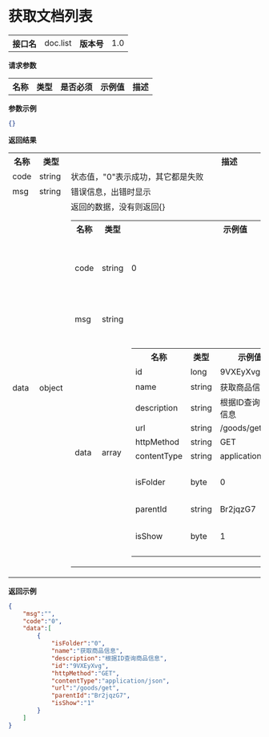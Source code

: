 
# 获取文档列表


<table>
    <tr>
        <th>接口名</th>
        <td>doc.list</td>
        <th>版本号</th>
        <td>1.0</td>
    </tr>
</table>

**请求参数**

<table>
    <tr>
        <th>名称</th>
        <th>类型</th>
        <th>是否必须</th>
        <th>示例值</th>
        <th>描述</th>
    </tr>
    </table>

**参数示例**

```json
{}
```

**返回结果**

<table>
    <tr>
        <th>名称</th>
        <th>类型</th>
        <th>描述</th>
    </tr>
    <tr>
        <td>code</td>
        <td>string</td>
        <td>状态值，"0"表示成功，其它都是失败</td>
    </tr>
    <tr>
        <td>msg</td>
        <td>string</td>
        <td>错误信息，出错时显示</td>
    </tr>
        <tr>
        <td>data</td>
        <td>object</td>
        <td>返回的数据，没有则返回{}
            <table>
                <tr>
                    <th>名称</th>
                    <th>类型</th>
                    <th>示例值</th>
                    <th>描述</th>
                </tr>
                                <tr><td>code</td><td>string</td><td>0</td><td>状态值，"0"表示成功，其它都是失败<br/></td></tr>
                                <tr><td>msg</td><td>string</td><td></td><td>错误信息，出错时显示<br/></td></tr>
                                <tr><td>data</td><td>array</td><td><table><tr><th>名称</th><th>类型</th><th>示例值</th><th>描述</th></tr><tr><td>id</td><td>long</td><td>9VXEyXvg</td><td>文档id<br/></td></tr><tr><td>name</td><td>string</td><td>获取商品信息</td><td>文档名称<br/></td></tr><tr><td>description</td><td>string</td><td>根据ID查询商品信息</td><td>文档概述<br/></td></tr><tr><td>url</td><td>string</td><td>/goods/get</td><td>url<br/></td></tr><tr><td>httpMethod</td><td>string</td><td>GET</td><td>http方法<br/></td></tr><tr><td>contentType</td><td>string</td><td>application/json</td><td>contentType<br/></td></tr><tr><td>isFolder</td><td>byte</td><td>0</td><td>是否是分类，0：不是，1：是<br/></td></tr><tr><td>parentId</td><td>string</td><td>Br2jqzG7</td><td>父节点<br/></td></tr><tr><td>isShow</td><td>byte</td><td>1</td><td>是否显示，1：显示，0：不显示<br/></td></tr></table></td><td>文档数组<br/></td></tr>
                            </table>
        </td>
    </tr>
    </table>

**返回示例**

```json
{
	"msg":"",
	"code":"0",
	"data":[
		{
			"isFolder":"0",
			"name":"获取商品信息",
			"description":"根据ID查询商品信息",
			"id":"9VXEyXvg",
			"httpMethod":"GET",
			"contentType":"application/json",
			"url":"/goods/get",
			"parentId":"Br2jqzG7",
			"isShow":"1"
		}
	]
}
```


